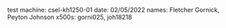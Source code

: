 test machine: csel-kh1250-01
date: 02/05/2022
names: Fletcher Gornick, Peyton Johnson
x500s: gorni025, joh18218

